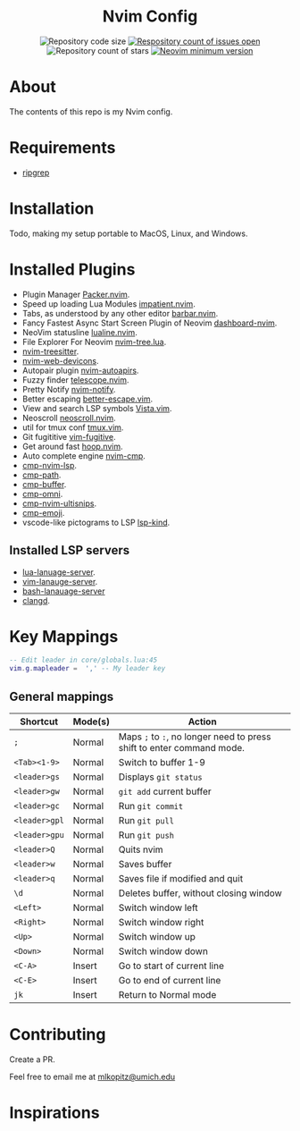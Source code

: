 <div align="center" d">
  <h1>Nvim Config</h1>
  <a>
    <img 
      src="https://img.shields.io/github/languages/code-size/maxkopitz/nvim-config" 
      alt="Repository code size" />
  </a>
  <a href="https://github.com/maxkopitz/nvim-config/">
    <img 
      src="https://img.shields.io/github/issues/maxkopitz/nvim-config" 
      alt="Respository count of issues open" />
  </a>
  <a>
    <img 
      src="https://img.shields.io/github/stars/maxkopitz/nvim-config" 
      alt="Repository count of stars" />
  </a>
  <a href="https://github.com/neovim/neovim/releases/tag/stable">
      <img 
        src="https://img.shields.io/badge/Neovim-0.7.2-blueviolet.svg?style=flat-square&logo=Neovim&logoColor=green" 
        alt="Neovim minimum version"/>
    </a>
</div>

# About 

The contents of this repo is my Nvim config.

# Requirements
- [ripgrep](https://github.com/BurntSushi/ripgrep)
# Installation 

Todo, making my setup portable to MacOS, Linux, and Windows.

# Installed Plugins 

- Plugin Manager [Packer.nvim](https://github.com/wbthomason/packer.nvim).
- Speed up loading Lua Modules [impatient.nvim](https://github.com/lewis6991/impatient.nvim).
- Tabs, as understood by any other editor [barbar.nvim](https://github.com/akinsho/bufferline.nvim).
- Fancy Fastest Async Start Screen Plugin of Neovim [dashboard-nvim](https://github.com/glepnir/dashboard-nvim).
- NeoVim statusline [lualine.nvim](https://github.com/nvim-lualine/lualine.nvim).
- File Explorer For Neovim [nvim-tree.lua](https://github.com/kyazdani42/nvim-tree.lua).
- [nvim-treesitter](https://github.com/nvim-treesitter/nvim-treesitter).
- [nvim-web-devicons](https://github.com/kyazdani42/nvim-web-devicons).
- Autopair plugin [nvim-autoapirs](https://github.com/windwp/nvim-autopairs).
- Fuzzy finder [telescope.nvim](https://github.com/nvim-telescope/telescope.nvim).
- Pretty Notify [nvim-notify](https://github.com/rcarriga/nvim-notify).
- Better escaping [better-escape.vim](https://github.com/nvim-zh/better-escape.vim).
- View and search LSP symbols [Vista.vim](https://github.com/liuchengxu/vista.vim).
- Neoscroll [neoscroll.nvim](https://github.com/karb94/neoscroll.nvim).
- util for tmux conf [tmux.vim](https://github.com/tmux-plugins/vim-tmux).
- Git fugititive [vim-fugitive](https://github.com/tpope/vim-fugitive).
- Get around fast [hoop.nvim](https://github.com/phaazon/hop.nvim).
- Auto complete engine [nvim-cmp](https://github.com/hrsh7th/nvim-cmp).
- [cmp-nvim-lsp](https://github.com/hrsh7th/cmp-nvim-lsp).
- [cmp-path](https://github.com/hrsh7th/cmp-path).
- [cmp-buffer](https://github.com/hrsh7th/cmp-buffer).
- [cmp-omni](https://github.com/hrsh7th/cmp-omni).
- [cmp-nvim-ultisnips](https://github.com/quangnguyen30192/cmp-nvim-ultisnips).
- [cmp-emoji](https://github.com/hrsh7th/cmp-emoji).
- vscode-like pictograms to LSP [lsp-kind](https://github.com/onsails/lspkind.nvim).

## Installed LSP servers 
- [lua-lanuage-server](https://github.com/sumneko/lua-language-server).
- [vim-lanauge-server](https://github.com/iamcco/vim-language-server).
- [bash-lanauage-server](https://github.com/bash-lsp/bash-language-server)
- [clangd](https://clangd.llvm.org/installation.html).
# Key Mappings
``` lua 
-- Edit leader in core/globals.lua:45
vim.g.mapleader =  ',' -- My leader key
```
## General mappings 
| Shortcut       | Mode(s) | Action |
| --------       | ----    | -----  |
| `;`            | Normal  | Maps `;` to `:`, no longer need to press shift to enter command mode. |
| `<Tab><1-9>`   | Normal  | Switch to buffer 1-9 |
| `<leader>gs`   | Normal  | Displays `git status`  |
| `<leader>gw`   | Normal  | `git add` current buffer | 
| `<leader>gc`   | Normal  | Run `git commit`   |
| `<leader>gpl`  | Normal  | Run `git pull`     |
| `<leader>gpu`  | Normal  | Run `git push`     |
| `<leader>Q`    | Normal  |  Quits nvim    |
| `<leader>w`    | Normal  | Saves buffer   | 
| `<leader>q`    | Normal  | Saves file if modified and quit | 
| `\d`           | Normal  | Deletes buffer, without closing window |
| `<Left>`       | Normal  | Switch window left | 
| `<Right>`      | Normal  | Switch window right | 
| `<Up>`         | Normal  | Switch window up | 
| `<Down>`       | Normal  | Switch window down | 
| `<C-A>`        | Insert  | Go to start of current line |
| `<C-E>`        | Insert  | Go to end of current line |
| `jk`           | Insert  | Return to Normal mode | 

# Contributing 
Create a PR. 

Feel free to email me at <mlkopitz@umich.edu>

# Inspirations 

